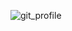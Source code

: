 ![git_profile](https://github.com/alzobaer/alzobaer/assets/48239892/f5c7f4c2-5df7-4ecf-a940-8c1907e56766)
